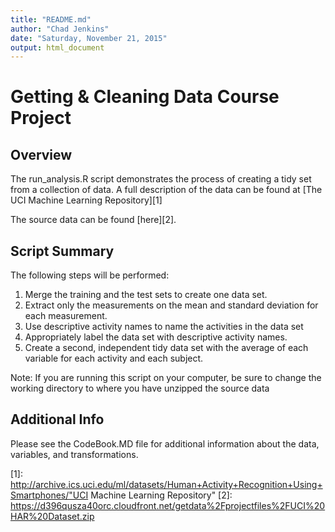 ```yaml
---
title: "README.md"
author: "Chad Jenkins"
date: "Saturday, November 21, 2015"
output: html_document
---
```

<p><markdown>

# Getting & Cleaning Data Course Project

## Overview ##

The run_analysis.R script demonstrates the process of creating a tidy set from a collection of data.  A full description of the data can be found at [The UCI Machine Learning Repository][1]

The source data can be found [here][2].

## Script Summary ##

The following steps will be performed:

 1. Merge the training and the test sets to create one data set.
 2. Extract only the measurements on the mean and standard deviation for each measurement. 
 3. Use descriptive activity names to name the activities in the data set
 4. Appropriately label the data set with descriptive activity names. 
 5. Create a second, independent tidy data set with the average of each variable for each activity and each subject.

Note: If you are running this script on your computer, be sure to change the working directory to where you have unzipped the source data

## Additional Info ##
Please see the CodeBook.MD file for additional information about the data, variables, and transformations.

 


  [1]: http://archive.ics.uci.edu/ml/datasets/Human+Activity+Recognition+Using+Smartphones/"UCI Machine Learning Repository"
  [2]: https://d396qusza40orc.cloudfront.net/getdata%2Fprojectfiles%2FUCI%20HAR%20Dataset.zip
</markdown></p>